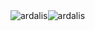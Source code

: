 <div style="display:flex">
  <img align="center" src="https://github-readme-stats.vercel.app/api?username=Matteo-stefaa&show_icons=true&theme=radical&count_private=true" alt="ardalis" />
  <img align="center" src="https://github-readme-stats.vercel.app/api/top-langs/?username=Matteo-stefaa&layout=compact&hide=html&theme=dark" alt="ardalis" />
</div>

